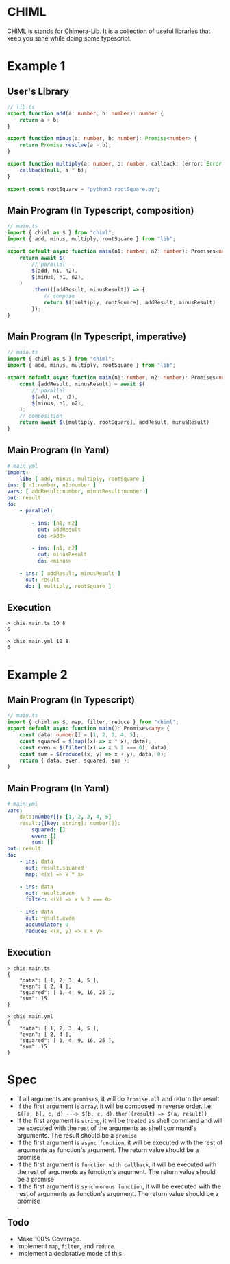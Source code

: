 # CHIML

CHIML is stands for Chimera-Lib. It is a collection of useful libraries that keep you sane while doing some typescript.

# Example 1

## User's Library

```typescript
// lib.ts
export function add(a: number, b: number): number {
    return a + b;
}

export function minus(a: number, b: number): Promise<number> {
    return Promise.resolve(a - b);
}

export function multiply(a: number, b: number, callback: (error: Error, result: number) => void) {
    callback(null, a * b);
}

export const rootSquare = "python3 rootSquare.py";
```

## Main Program (In Typescript, composition)

```typescript
// main.ts
import { chiml as $ } from "chiml";
import { add, minus, multiply, rootSquare } from "lib";

export default async function main(n1: number, n2: number): Promises<number> {
    return await $(
        // parallel
        $(add, n1, n2),
        $(minus, n1, n2),
    )
        .then(([addResult, minusResult]) => {
            // compose
            return $([multiply, rootSquare], addResult, minusResult)
        });
}
```

## Main Program (In Typescript, imperative)

```typescript
// main.ts
import { chiml as $ } from "chiml";
import { add, minus, multiply, rootSquare } from "lib";

export default async function main(n1: number, n2: number): Promises<number> {
    const [addResult, minusResult] = await $(
        // parallel
        $(add, n1, n2),
        $(minus, n1, n2),
    );
    // composition
    return await $([multiply, rootSquare], addResult, minusResult)
}
```

## Main Program (In Yaml)
```yaml
# main.yml
import:
    lib: [ add, minus, multiply, rootSquare ]
ins: [ n1:number, n2:number ]
vars: [ addResult:number, minusResult:number ]
out: result
do:
    - parallel:

        - ins: [n1, n2]
          out: addResult
          do: <add>

        - ins: [n1, n2]
          out: minusResult
          do: <minus>

    - ins: [ addResult, minusResult ]
      out: result
      do: [ multiply, rootSquare ]
```

## Execution

```
> chie main.ts 10 8
6

> chie main.yml 10 8
6
```

# Example 2

## Main Program (In Typescript)

```typescript
// main.ts
import { chiml as $, map, filter, reduce } from "chiml";
export default async function main(): Promises<any> {
    const data: number[] = [1, 2, 3, 4, 5];
    const squared = $(map((x) => x * x), data);
    const even = $(filter((x) => x % 2 === 0), data);
    const sum = $(reduce((x, y) => x + y), data, 0);
    return { data, even, squared, sum };
}
```

## Main Program (In Yaml)

```yaml
# main.yml
vars:
    data:number[]: [1, 2, 3, 4, 5]
    result:{[key: string]: number[]}:
        squared: []
        even: []
        sum: []
out: result
do:
    - ins: data
      out: result.squared
      map: <(x) => x * x>

    - ins: data
      out: result.even
      filter: <(x) => x % 2 === 0>

    - ins: data
      out: result.even
      accumulator: 0
      reduce: <(x, y) => x + y>
```

## Execution

```
> chie main.ts
{
    "data": [ 1, 2, 3, 4, 5 ],
    "even": [ 2, 4 ],
    "squared": [ 1, 4, 9, 16, 25 ],
    "sum": 15
}

> chie main.yml
{
    "data": [ 1, 2, 3, 4, 5 ],
    "even": [ 2, 4 ],
    "squared": [ 1, 4, 9, 16, 25 ],
    "sum": 15
}
```

# Spec

* If all arguments are `promise`s, it will do `Promise.all` and return the result
* If the first argument is `array`, it will be composed in reverse order. I.e: `$([a, b], c, d) ---> $(b, c, d).then((result) => $(a, result))`
* If the first argument is `string`, it wil be treated as shell command and will be executed with the rest of the arguments as shell command's arguments. The result should be a `promise`
* If the first argument is `async function`, it will be executed with the rest of arguments as function's argument. The return value should be a promise
* If the first argument is `function with callback`, it will be executed with the rest of arguments as function's argument. The return value should be a promise
* If the first argument is `synchronous function`, it will be executed with the rest of arguments as function's argument. The return value should be a promise

## Todo

* Make 100% Coverage.
* Implement `map`, `filter`, and `reduce`.
* Implement a declarative mode of this.
